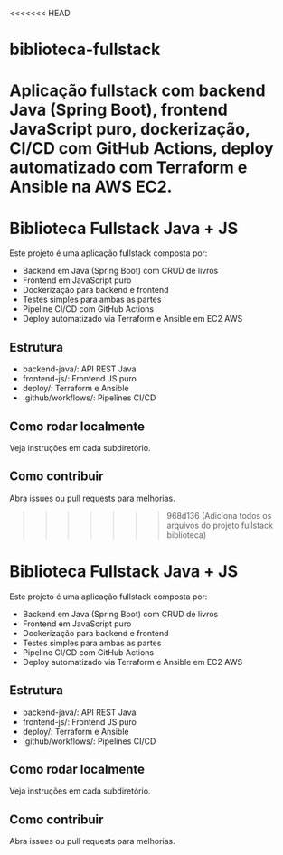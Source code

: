 <<<<<<< HEAD
# biblioteca-fullstack
Aplicação fullstack com backend Java (Spring Boot), frontend JavaScript puro, dockerização, CI/CD com GitHub Actions, deploy automatizado com Terraform e Ansible na AWS EC2.
=======
# Biblioteca Fullstack Java + JS

Este projeto é uma aplicação fullstack composta por:
- Backend em Java (Spring Boot) com CRUD de livros
- Frontend em JavaScript puro
- Dockerização para backend e frontend
- Testes simples para ambas as partes
- Pipeline CI/CD com GitHub Actions
- Deploy automatizado via Terraform e Ansible em EC2 AWS

## Estrutura
- backend-java/: API REST Java
- frontend-js/: Frontend JS puro
- deploy/: Terraform e Ansible
- .github/workflows/: Pipelines CI/CD

## Como rodar localmente
Veja instruções em cada subdiretório.

## Como contribuir
Abra issues ou pull requests para melhorias.
>>>>>>> 968d136 (Adiciona todos os arquivos do projeto fullstack biblioteca)

# Biblioteca Fullstack Java + JS

Este projeto é uma aplicação fullstack composta por:
- Backend em Java (Spring Boot) com CRUD de livros
- Frontend em JavaScript puro
- Dockerização para backend e frontend
- Testes simples para ambas as partes
- Pipeline CI/CD com GitHub Actions
- Deploy automatizado via Terraform e Ansible em EC2 AWS

## Estrutura
- backend-java/: API REST Java
- frontend-js/: Frontend JS puro
- deploy/: Terraform e Ansible
- .github/workflows/: Pipelines CI/CD

## Como rodar localmente
Veja instruções em cada subdiretório.

## Como contribuir
Abra issues ou pull requests para melhorias.